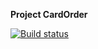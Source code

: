 **Project CardOrder**

[![Build status](https://ci.appveyor.com/api/projects/status/dengya5peblbhcbj?svg=true)](https://ci.appveyor.com/project/shade1471/cardorder)